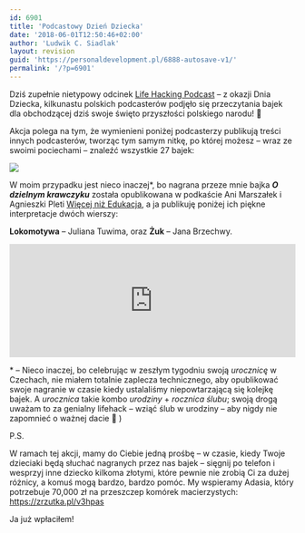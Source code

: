 ```yaml
---
id: 6901
title: 'Podcastowy Dzień Dziecka'
date: '2018-06-01T12:50:46+02:00'
author: 'Ludwik C. Siadlak'
layout: revision
guid: 'https://personaldevelopment.pl/6888-autosave-v1/'
permalink: '/?p=6901'
---
```


Dziś zupełnie nietypowy odcinek [Life Hacking Podcast](https://personaldevelopment.pl/podcast/) – z okazji Dnia Dziecka, kilkunastu polskich podcasterów podjęło się przeczytania bajek dla obchodzącej dziś swoje święto przyszłości polskiego narodu! 🙂

Akcja polega na tym, że wymienieni poniżej podcasterzy publikują treści innych podcasterów, tworząc tym samym nitkę, po której możesz – wraz ze swoimi pociechami – znaleźć wszystkie 27 bajek:

![](https://personaldevelopment.pl/wp-content/uploads/2018/06/PodcastowyDzienDziecka-800x450.png)

W moim przypadku jest nieco inaczej\*, bo nagrana przeze mnie bajka ***O dzielnym krawczyku*** została opublikowana w podkaście Ani Marszałek i Agnieszki Pleti [Więcej niż Edukacja](http://wiecejnizedukacja.pl/), a ja publikuję poniżej ich piękne interpretacje dwóch wierszy:

**Lokomotywa** – Juliana Tuwima, oraz **Żuk** – Jana Brzechwy.

<iframe frameborder="0" height="200px" loading="lazy" src="https://widget.spreaker.com/player?episode_id=14946653&theme=light&playlist=false&playlist-continuous=false&autoplay=false&live-autoplay=false&chapters-image=true&hide-logo=false&hide-likes=false&hide-comments=false&hide-sharing=false" width="100%"></iframe>

\* – Nieco inaczej, bo celebrując w zeszłym tygodniu swoją *urocznicę* w Czechach, nie miałem totalnie zaplecza technicznego, aby opublikować swoje nagranie w czasie kiedy ustalaliśmy niepowtarzającą się kolejkę bajek. A *urocznica* takie kombo *urodziny* + *rocznica ślubu*; swoją drogą uważam to za genialny lifehack – wziąć ślub w urodziny – aby nigdy nie zapomnieć o ważnej dacie 🙂 )

P.S.

W ramach tej akcji, mamy do Ciebie jedną prośbę – w czasie, kiedy Twoje dzieciaki będą słuchać nagranych przez nas bajek – sięgnij po telefon i wesprzyj inne dziecko kilkoma złotymi, które pewnie nie zrobią Ci za dużej różnicy, a komuś mogą bardzo, bardzo pomóc. My wspieramy Adasia, który potrzebuje 70,000 zł na przeszczep komórek macierzystych: [https://zrzutka.pl/v3hpas ](https://zrzutka.pl/v3hpas)

Ja już wpłaciłem!